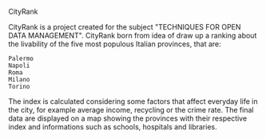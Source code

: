 CityRank

CityRank is a project created for the subject "TECHNIQUES FOR OPEN DATA MANAGEMENT". CityRank born from idea of draw up a ranking about the livability of the five most populous Italian provinces, that are:

    Palermo
    Napoli
    Roma
    Milano
    Torino

The index is calculated considering some factors that affect everyday life in the city, for example average income, recycling or the crime rate. The final data are displayed on a map showing the provinces with their respective index and informations such as schools, hospitals and libraries.
